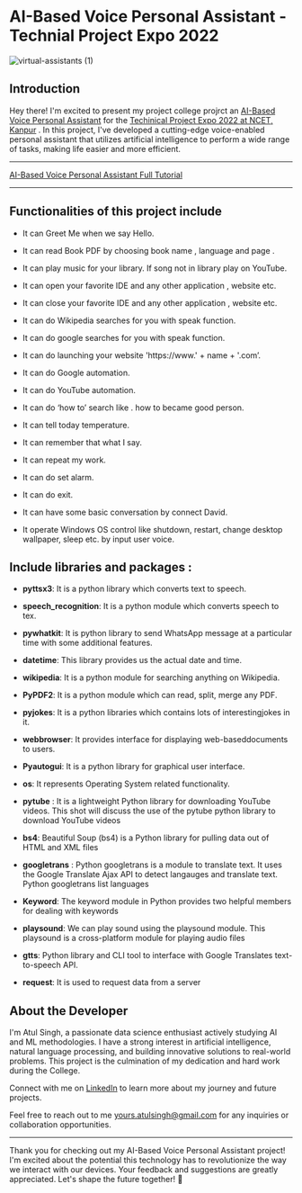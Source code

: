 # AI-Based Voice Personal Assistant  - Technial Project Expo 2022


![virtual-assistants (1)](https://github.com/yours-atulsingh/Personal-Voice-Assistant-/assets/142521860/ae0370be-271d-422c-b356-f87cfd598613)



## Introduction


Hey there! I'm excited to present my project college projrct an [AI-Based Voice Personal Assistant](https://drive.google.com/file/d/1449dW-f9uV15Ez1-uA_64Lvr6FzCAsls/view) for the [Techinical Project Expo 2022 at NCET, Kanpur](https://www.narainagroup.ac.in/) . In this project, I've developed a cutting-edge voice-enabled personal assistant that utilizes artificial intelligence to perform a wide range of tasks, making life easier and more efficient.

---

[AI-Based Voice Personal Assistant Full Tutorial](https://drive.google.com/file/d/1449dW-f9uV15Ez1-uA_64Lvr6FzCAsls/view)

---


## Functionalities of this project include


- It can Greet Me when we say Hello.

- It can read Book PDF by choosing book name , language and page .

- It can play music for your library. If song not in library play on YouTube.

- It can open your favorite IDE and any other application , website etc.

- It can close your favorite IDE and any other application , website etc.

- It can do Wikipedia searches for you with speak function.

- It can do google searches for you with speak function.

- It can do launching your website 'https://www.' + name + '.com’.

- It can do Google automation.

- It can do YouTube automation.

- It can do ‘how to’ search like . how to became good person.

- It can tell today temperature.

- It can remember that what I say.

- It can repeat my work.

- It can do set alarm.

- It can do exit.

- It can have some basic conversation by connect David.

- It operate Windows OS control like shutdown, restart, change desktop wallpaper,  sleep etc. by input user voice.

## Include libraries and packages :



- **pyttsx3**: It is a python library which converts text to speech.
  
- **speech_recognition**: It is a python module which converts speech to tex.
  
- **pywhatkit**: It is python library to send WhatsApp message at a particular time with some  additional features.
  
- **datetime**: This library provides us the actual date and time.
  
- **wikipedia**: It is a python module for searching anything on Wikipedia.
  
- **PyPDF2**: It is a python module which can read, split, merge any PDF.
  
- **pyjokes**: It is a python libraries which contains lots of interestingjokes in it.
  
- **webbrowser**: It provides interface for displaying web-baseddocuments to users.
  
- **Pyautogui**: It is a python library for graphical user interface.
  
- **os**: It represents Operating System related functionality.
  
- **pytube** : It is a lightweight Python library for downloading YouTube videos. This shot  will discuss the use of the pytube python library to download YouTube videos
  
- **bs4**: Beautiful Soup (bs4) is a Python library for pulling data out of HTML and XML files
  
- **googletrans** : Python googletrans is a module to translate text. It uses the Google  Translate Ajax API to detect langauges and translate text. Python googletrans list  languages
  
- **Keyword**: The keyword module in Python provides two helpful members for dealing  with keywords
  
- **playsound**: We can play sound using the playsound module. This playsound is a cross-platform module for playing audio files
  
- **gtts**: Python library and CLI tool to interface with Google Translates text-to-speech API.
  
- **request**: It is used to request data from a server
  

## About the Developer

I'm Atul Singh, a passionate  data science enthusiast actively studying AI and ML methodologies. I have a strong interest in artificial intelligence, natural language processing, and building innovative solutions to real-world problems. This project is the culmination of my dedication and hard work during the College.

Connect with me on [LinkedIn](https://www.linkedin.com/in/your-atul-singh) to learn more about my journey and future projects.

Feel free to reach out to me yours.atulsingh@gmail.com for any inquiries or collaboration opportunities.

---

Thank you for checking out my AI-Based Voice Personal Assistant project! I'm excited about the potential this technology has to revolutionize the way we interact with our devices. Your feedback and suggestions are greatly appreciated. Let's shape the future together! 🚀
